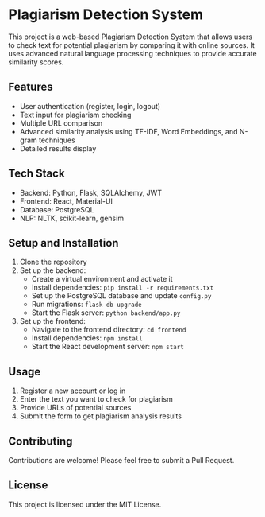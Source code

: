 # Plagiarism Detection System

This project is a web-based Plagiarism Detection System that allows users to check text for potential plagiarism by comparing it with online sources. It uses advanced natural language processing techniques to provide accurate similarity scores.

## Features

- User authentication (register, login, logout)
- Text input for plagiarism checking
- Multiple URL comparison
- Advanced similarity analysis using TF-IDF, Word Embeddings, and N-gram techniques
- Detailed results display

## Tech Stack

- Backend: Python, Flask, SQLAlchemy, JWT
- Frontend: React, Material-UI
- Database: PostgreSQL
- NLP: NLTK, scikit-learn, gensim

## Setup and Installation

1. Clone the repository
2. Set up the backend:
   - Create a virtual environment and activate it
   - Install dependencies: `pip install -r requirements.txt`
   - Set up the PostgreSQL database and update `config.py`
   - Run migrations: `flask db upgrade`
   - Start the Flask server: `python backend/app.py`
3. Set up the frontend:
   - Navigate to the frontend directory: `cd frontend`
   - Install dependencies: `npm install`
   - Start the React development server: `npm start`

## Usage

1. Register a new account or log in
2. Enter the text you want to check for plagiarism
3. Provide URLs of potential sources
4. Submit the form to get plagiarism analysis results

## Contributing

Contributions are welcome! Please feel free to submit a Pull Request.

## License

This project is licensed under the MIT License.
